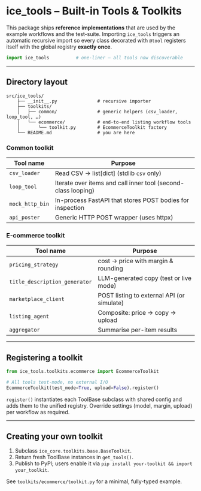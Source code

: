 # ice_tools – Built-in Tools & Toolkits

This package ships **reference implementations** that are used by the example
workflows and the test-suite.  Importing `ice_tools` triggers an automatic
recursive import so every class decorated with `@tool` registers itself with
the global registry **exactly once**.

```python
import ice_tools          # one-liner – all tools now discoverable
```

---

## Directory layout

```
src/ice_tools/
    ├── __init__.py               # recursive importer
    ├── toolkits/
    │   ├── common/               # generic helpers (csv_loader, loop_tool, …)
    │   └── ecommerce/            # end-to-end listing workflow tools
    │       └── toolkit.py        # EcommerceToolkit factory
    └── README.md                 # you are here
```

### Common toolkit

| Tool name | Purpose |
|-----------|---------|
| `csv_loader`   | Read CSV → list[dict] (stdlib `csv` only) |
| `loop_tool`    | Iterate over items and call inner tool (second-class looping) |
| `mock_http_bin`| In-process FastAPI that stores POST bodies for inspection |
| `api_poster`   | Generic HTTP POST wrapper (uses httpx) |

### E-commerce toolkit

| Tool name | Purpose |
|-----------|---------|
| `pricing_strategy`         | cost → price with margin & rounding |
| `title_description_generator` | LLM-generated copy (test or live mode) |
| `marketplace_client`       | POST listing to external API (or simulate) |
| `listing_agent`            | Composite: price → copy → upload |
| `aggregator`               | Summarise per-item results |

---

## Registering a toolkit

```python
from ice_tools.toolkits.ecommerce import EcommerceToolkit

# All tools test-mode, no external I/O
EcommerceToolkit(test_mode=True, upload=False).register()
```

`register()` instantiates each ToolBase subclass with shared config and adds
them to the unified registry.  Override settings (model, margin, upload) per
workflow as required.

---

## Creating your own toolkit

1. Subclass `ice_core.toolkits.base.BaseToolkit`.
2. Return fresh ToolBase instances in `get_tools()`.
3. Publish to PyPI; users enable it via `pip install your-toolkit && import your_toolkit`.

See `toolkits/ecommerce/toolkit.py` for a minimal, fully-typed example.
